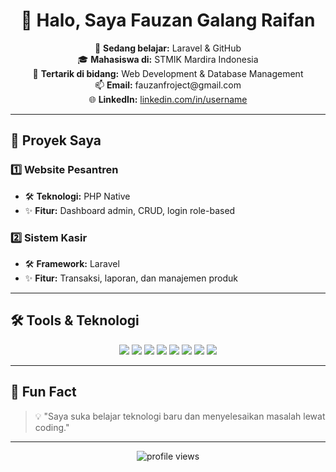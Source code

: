 <h1 align="center">👋 Halo, Saya Fauzan Galang Raifan</h1>

<p align="center">
  🌱 <b>Sedang belajar:</b> Laravel & GitHub  
  <br>
  🎓 <b>Mahasiswa di:</b> STMIK Mardira Indonesia  
  <br>
  💼 <b>Tertarik di bidang:</b> Web Development & Database Management  
  <br>
  📫 <b>Email:</b> fauzanfroject@gmail.com  
  <br>
  🌐 <b>LinkedIn:</b> <a href="https://linkedin.com/in/username" target="_blank">linkedin.com/in/username</a>  
</p>

---

## 🚀 Proyek Saya

### 1️⃣ Website Pesantren
- 🛠 **Teknologi:** PHP Native  
- ✨ **Fitur:** Dashboard admin, CRUD, login role-based

### 2️⃣ Sistem Kasir
- 🛠 **Framework:** Laravel  
- ✨ **Fitur:** Transaksi, laporan, dan manajemen produk  

---

## 🛠 Tools & Teknologi

<p align="center">
  <img src="https://img.shields.io/badge/PHP-777BB4?style=for-the-badge&logo=php&logoColor=white" />
  <img src="https://img.shields.io/badge/Laravel-FF2D20?style=for-the-badge&logo=laravel&logoColor=white" />
  <img src="https://img.shields.io/badge/MySQL-4479A1?style=for-the-badge&logo=mysql&logoColor=white" />
  <img src="https://img.shields.io/badge/HTML5-E34F26?style=for-the-badge&logo=html5&logoColor=white" />
  <img src="https://img.shields.io/badge/CSS3-1572B6?style=for-the-badge&logo=css3&logoColor=white" />
  <img src="https://img.shields.io/badge/JavaScript-F7DF1E?style=for-the-badge&logo=javascript&logoColor=black" />
  <img src="https://img.shields.io/badge/Git-F05032?style=for-the-badge&logo=git&logoColor=white" />
  <img src="https://img.shields.io/badge/GitHub-181717?style=for-the-badge&logo=github&logoColor=white" />
</p>

---

## 🎯 Fun Fact
> 💡 "Saya suka belajar teknologi baru dan menyelesaikan masalah lewat coding."

---

<p align="center">
  <img src="https://komarev.com/ghpvc/?username=FauzanGalang&label=Profile%20Views&color=blue&style=flat" alt="profile views" />
</p>
